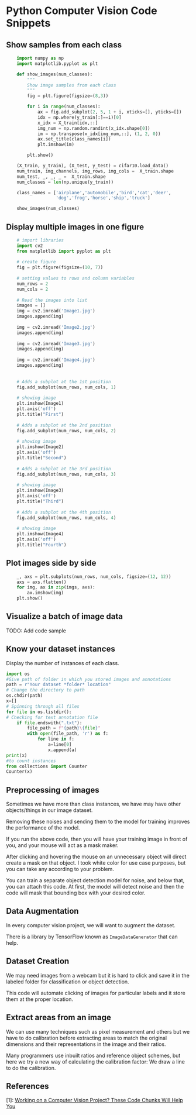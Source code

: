 # Python Computer Vision Code Snippets


## Show samples from each class

```py
    import numpy as np
    import matplotlib.pyplot as plt

    def show_images(num_classes):
        """
        Show image samples from each class
        """
        fig = plt.figure(figsize=(8,3))

        for i in range(num_classes):
            ax = fig.add_subplot(2, 5, 1 + i, xticks=[], yticks=[])
            idx = np.where(y_train[:]==i)[0]
            x_idx = X_train[idx,::]
            img_num = np.random.randint(x_idx.shape[0])
            im = np.transpose(x_idx[img_num,::], (1, 2, 0))
            ax.set_title(class_names[i])
            plt.imshow(im)

        plt.show()

    (X_train, y_train), (X_test, y_test) = cifar10.load_data()
    num_train, img_channels, img_rows, img_cols =  X_train.shape
    num_test, _, _, _ =  X_train.shape
    num_classes = len(np.unique(y_train))

    class_names = ['airplane','automobile','bird','cat','deer',
                   'dog','frog','horse','ship','truck']

    show_images(num_classes)
```

## Display multiple images in one figure

```py
    # import libraries
    import cv2
    from matplotlib import pyplot as plt
      
    # create figure
    fig = plt.figure(figsize=(10, 7))
      
    # setting values to rows and column variables
    num_rows = 2
    num_cols = 2
    
    # Read the images into list
    images = []
    img = cv2.imread('Image1.jpg')
    images.append(img)
    
    img = cv2.imread('Image2.jpg')
    images.append(img)
    
    img = cv2.imread('Image3.jpg')
    images.append(img)
    
    img = cv2.imread('Image4.jpg')
    images.append(img)
    
      
    # Adds a subplot at the 1st position
    fig.add_subplot(num_rows, num_cols, 1)
      
    # showing image
    plt.imshow(Image1)
    plt.axis('off')
    plt.title("First")
      
    # Adds a subplot at the 2nd position
    fig.add_subplot(num_rows, num_cols, 2)
      
    # showing image
    plt.imshow(Image2)
    plt.axis('off')
    plt.title("Second")
      
    # Adds a subplot at the 3rd position
    fig.add_subplot(num_rows, num_cols, 3)
      
    # showing image
    plt.imshow(Image3)
    plt.axis('off')
    plt.title("Third")
      
    # Adds a subplot at the 4th position
    fig.add_subplot(num_rows, num_cols, 4)
      
    # showing image
    plt.imshow(Image4)
    plt.axis('off')
    plt.title("Fourth")
```


## Plot images side by side

```py
    _, axs = plt.subplots(num_rows, num_cols, figsize=(12, 12))
    axs = axs.flatten()
    for img, ax in zip(imgs, axs):
        ax.imshow(img)
    plt.show()
```


## Visualize a batch of image data

TODO: Add code sample


## Know your dataset instances

Display the number of instances of each class.

```py
import os
#Give path of folder in which you stored images and annotations
path = r"Your dataset *folder* location"
# Change the directory to path
os.chdir(path)
x=[]
# Spinning through all files
for file in os.listdir():
# Checking for text annotation file
    if file.endswith(".txt"):
        file_path = f"{path}\{file}"
        with open(file_path, 'r') as f:
            for line in f:
                a=line[0]
                x.append(a)
print(x)
#to count instances
from collections import Counter
Counter(x)
```

## Preprocessing of images

Sometimes we have more than class instances, we have may have other objects/things in our image dataset.

Removing these noises and sending them to the model for training improves the performance of the model.

If you run the above code, then you will have your training image in front of you, and your mouse will act as a mask maker.

After clicking and hovering the mouse on an unnecessary object will direct create a mask on that object. I took white color for use case purposes, but you can take any according to your problem.

You can train a separate object detection model for noise, and below that, you can attach this code. At first, the model will detect noise and then the code will mask that bounding box with your desired color.


## Data Augmentation

In every computer vision project, we will want to augment the dataset.

There is a library by TensorFlow known as `ImageDataGenerator` that can help.


## Dataset Creation

We may need images from a webcam but it is hard to click  and save it in the labeled folder for classification or object detection.

This code will automate clicking of images for particular labels and it store them at the proper location.


## Extract areas from an image

We can use many techniques such as pixel measurement and others but we have to do calibration before extracting areas to match the original dimensions and their representations in the image and their ratios.

Many programmers use inbuilt ratios and reference object schemes, but here we try a new way of calculating the calibration factor: We draw a line to do the calibration.


## References

[1]: [Working on a Computer Vision Project? These Code Chunks Will Help You](https://pub.towardsai.net/working-on-a-computer-vision-project-these-code-chunks-will-help-you-45756bbe7e65)

